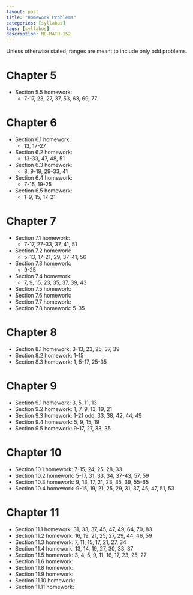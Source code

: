 ```yaml
---
layout: post
title: "Homework Problems"
categories: [syllabus]
tags: [syllabus]
description: MC-MATH-152
---
```


Unless otherwise stated, ranges are meant to include only odd problems.

# Chapter 5
* Section 5.5 homework:
    * 7-17, 23, 27, 37, 53, 63, 69, 77

# Chapter 6
* Section 6.1 homework:
    * 13, 17-27
* Section 6.2 homework:
    * 13-33, 47, 48, 51
* Section 6.3 homework:
    * 8, 9-19, 29-33, 41
* Section 6.4 homework:
    * 7-15, 19-25 
* Section 6.5 homework:
    * 1-9, 15, 17-21

# Chapter 7
* Section 7.1 homework:
    * 7-17, 27-33, 37, 41, 51
* Section 7.2 homework:
    * 5-13, 17-21, 29, 37-41, 56
* Section 7.3 homework:
    * 9-25
* Section 7.4 homework:
    * 7, 9, 15, 23, 35, 37, 39, 43
* Section 7.5 homework:
* Section 7.6 homework:
* Section 7.7 homework:
* Section 7.8 homework: 5-35

# Chapter 8
* Section 8.1 homework: 3-13, 23, 25, 37, 39
* Section 8.2 homework: 1-15
* Section 8.3 homework: 1, 5-17, 25-35

# Chapter 9
* Section 9.1 homework: 3, 5, 11, 13
* Section 9.2 homework: 1, 7, 9, 13, 19, 21
* Section 9.3 homework: 1-21 odd, 33, 38, 42, 44, 49
* Section 9.4 homework: 5, 9, 15, 19
* Section 9.5 homework: 9-17, 27, 33, 35

# Chapter 10
* Section 10.1 homework: 7-15, 24, 25, 28, 33
* Section 10.2 homework: 5-17, 31, 33, 34, 37-43, 57, 59
* Section 10.3 homework: 9, 13, 17, 21, 23, 35, 39, 55-65 
* Section 10.4 homework: 9-15, 19, 21, 25, 29, 31, 37, 45, 47, 51, 53

# Chapter 11
* Section 11.1 homework: 31, 33, 37, 45, 47, 49, 64, 70, 83
* Section 11.2 homework: 16, 19, 21, 25, 27, 29, 44, 46, 59
* Section 11.3 homework: 7, 11, 15, 17, 21, 27, 34
* Section 11.4 homework: 13, 14, 19, 27, 30, 33, 37
* Section 11.5 homework: 3, 4, 5, 9, 11, 16, 17, 23, 25, 27
* Section 11.6 homework:
* Section 11.8 homework:
* Section 11.9 homework:
* Section 11.10 homework:
* Section 11.11 homework:
